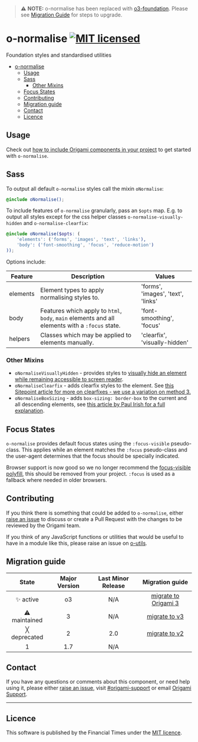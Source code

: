 > ⚠️ **NOTE:** o-normalise has been replaced with [o3-foundation](../o3-foundation/README.md). Please see [Migration Guide](MIGRATION.md#migrating-from-v3-to-o3-foundation@3) for steps to upgrade.
# o-normalise [![MIT licensed](https://img.shields.io/badge/license-MIT-blue.svg)](#licence)

Foundation styles and standardised utilities

- [o-normalise ](#o-normalise-)
    - [Usage](#usage)
    - [Sass](#sass)
        - [Other Mixins](#other-mixins)
    - [Focus States](#focus-states)
    - [Contributing](#contributing)
    - [Migration guide](#migration-guide)
    - [Contact](#contact)
    - [Licence](#licence)

## Usage

Check
out [how to include Origami components in your project](https://origami.ft.com/documentation/components/#including-origami-components-in-your-project)
to get started with `o-normalise`.

## Sass

To output all default `o-normalise` styles call the mixin `oNormalise`:

```scss
@include oNormalise();
```

To include features of `o-normalise` granularly, pass an `$opts` map. E.g. to output all styles except for the css
helper classes `o-normalise-visually-hidden` and `o-normalise-clearfix`:

```scss
@include oNormalise($opts: (
	'elements': ('forms', 'images', 'text', 'links'),
	'body': ('font-smoothing', 'focus', 'reduce-motion')
));
```

Options include:

| Feature  | Description                                                                                     | Values                             |
|----------|-------------------------------------------------------------------------------------------------|------------------------------------|
| elements | Element types to apply normalising styles to.                                                   | 'forms', 'images', 'text', 'links' |
| body     | Features which apply to `html`, `body`, `main` elements and all elements with a `:focus` state. | 'font-smoothing', 'focus'          |
| helpers  | Classes which may be applied to elements manually.                                              | 'clearfix', 'visually-hidden'      |

### Other Mixins

- `oNormaliseVisuallyHidden` - provides styles
  to [visually hide an element while remaining accessible to screen reader](https://snook.ca/archives/html_and_css/hiding-content-for-accessibility).
- `oNormaliseClearfix` - adds clearfix styles to the element.
  See [this Sitepoint article for more on clearfixes - we use a variation on method 3.](https://www.sitepoint.com/clearing-floats-overview-different-clearfix-methods/)
- `oNormaliseBoxSizing` - adds `box-sizing: border-box` to the current and all descending elements,
  see [this article by Paul Irish for a full explanation](https://www.paulirish.com/2012/box-sizing-border-box-ftw/).

## Focus States

`o-normalise` provides default focus states using the `:focus-visible` pseudo-class. This applies while an element
matches the `:focus` pseudo-class and the user-agent determines that the focus should be specially indicated.

Browser support is now good so we no longer recommend
the [focus-visible polyfill](https://github.com/WICG/focus-visible), this should be removed from your project. `:focus`
is used as a fallback where needed in older browsers.

## Contributing

If you think there is something that could be added to `o-normalise`,
either [raise an issue](https://github.com/Financial-Times/o-normalise/issues) to discuss or create a Pull Request with
the changes to be reviewed by the Origami team.

If you think of any JavaScript functions or utilities that would be useful to have in a module like this, please raise
an issue on [o-utils](https://github.com/Financial-Times/o-utils/issues).

## Migration guide

|    State     | Major Version | Last Minor Release |                           Migration guide                           |
|:------------:|:-------------:|:------------------:|:-------------------------------------------------------------------:|
|   ✨ active   |      o3       |        N/A         | [migrate to Origami 3](MIGRATION.md#migrating-from-v3-to-o3-foundation@3) |
| ⚠ maintained |       3       |        N/A         |        [migrate to v3](MIGRATION.md#migrating-from-v2-to-v3)        |
| ╳ deprecated |       2       |        2.0         |        [migrate to v2](MIGRATION.md#migrating-from-v1-to-v2)        |
|      1       |      1.7      |        N/A         |                                                                     |

## Contact

If you have any questions or comments about this component, or need help using it, please
either [raise an issue](https://github.com/Financial-Times/o-normalise/issues),
visit [#origami-support](https://financialtimes.slack.com/messages/origami-support/) or
email [Origami Support](mailto:origami-support@ft.com).

***

## Licence

This software is published by the Financial Times under the [MIT licence](http://opensource.org/licenses/MIT).
